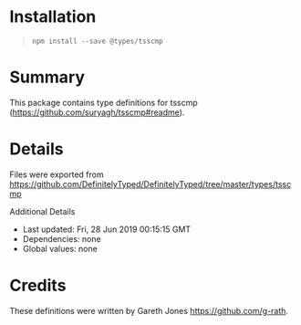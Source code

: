 # Installation
> `npm install --save @types/tsscmp`

# Summary
This package contains type definitions for tsscmp (https://github.com/suryagh/tsscmp#readme).

# Details
Files were exported from https://github.com/DefinitelyTyped/DefinitelyTyped/tree/master/types/tsscmp

Additional Details
 * Last updated: Fri, 28 Jun 2019 00:15:15 GMT
 * Dependencies: none
 * Global values: none

# Credits
These definitions were written by Gareth Jones <https://github.com/g-rath>.
